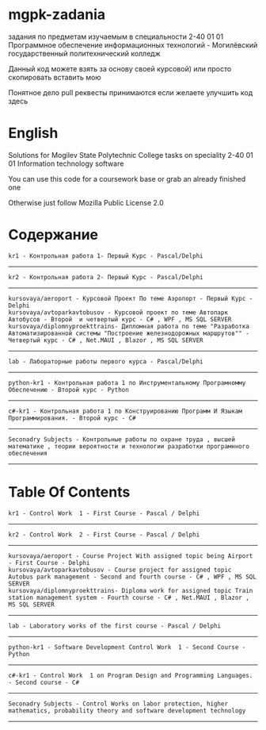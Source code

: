 # mgpk-zadania
задания по предметам изучаемым в специальности 2-40 01 01 Программное обеспечение информационных технологий - Могилёвский государственный политехнический колледж

Данный код можете взять за основу своей курсовой) или просто скопировать вставить мою

Понятное дело pull реквесты принимаются если желаете улучшить код здесь


# English
Solutions for Mogilev State Polytechnic College tasks on speciality 2-40 01 01 Information technology software

You can use this code for a coursework base or grab an already finished one

Otherwise just follow Mozilla Public License 2.0


# Содержание

```
kr1 - Контрольная работа 1- Первый Курс - Pascal/Delphi
```
___
```
kr2 - Контрольная работа 2- Первый Курс - Pascal/Delphi
```
___
```
kursovaya/aeroport - Курсовой Проект По теме Аэропорт - Первый Курс - Delphi
kursovaya/avtoparkavtobusov - Курсовой проект по теме Автопарк Автобусов - Второй  и четвертый курс - C# , WPF , MS SQL SERVER
kursovaya/diplomnyproekttrains- Дипломная работа по теме "Разработка Автоматизированной системы "Построение железнодорожных маршрутов"" - Четвертый курс - C# , Net.MAUI , Blazor , MS SQL SERVER
```
___
```
lab - Лабораторные работы первого курса - Pascal/Delphi
```
___
```
python-kr1 - Контрольная работа 1 по Инструментальному Програмномму Обеспечению - Второй курс - Python
```
___
```
с#-kr1 - Контрольная работа 1 по Конструированию Программ И Языкам Программирования. - Второй курс - C#
```
___
```
Seconadry Subjects - Контрольные работы по охране труда , высшей математике , теории вероятности и технологии разработки програмнного обеспечения
```
___
# Table Of Contents

```
kr1 - Control Work  1 - First Course - Pascal / Delphi
```
___
```
kr2 - Control Work  2 - First Course - Pascal / Delphi
```
___
```
kursovaya/aeroport - Course Project With assigned topic being Airport - First Course - Delphi
kursovaya/avtoparkavtobusov - Course project for assigned topic Autobus park management - Second and fourth course - C# , WPF , MS SQL SERVER
kursovaya/diplomnyproekttrains- Diploma work for assigned topic Train station management system - Fourth course - C# , Net.MAUI , Blazor , MS SQL SERVER
```
___
```
lab - Laboratory works of the first course - Pascal / Delphi
```
___
```
python-kr1 - Software Development Control Work  1 - Second Course - Python
```
___
```
c#-kr1 - Control Work  1 on Program Design and Programming Languages. - Second course - C#
```
___
```
Seconadry Subjects - Control Works on labor protection, higher mathematics, probability theory and software development technology
```
___
